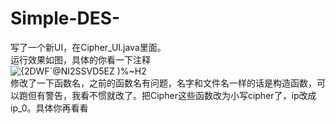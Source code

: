 # Simple-DES-
写了一个新UI，在Cipher_UI.java里面。
<br /> 运行效果如图，具体的你看一下注释
<br />![{2DWF`@NI2SSVD5EZ )%~H2](https://github.com/leiberber/Simple-DES-/assets/139038523/ac4a9be9-9cdd-4a7c-8a90-009b3b5f86f2)
<br />修改了一下函数名，之前的函数名有问题，名字和文件名一样的话是构造函数，可以跑但有警告，我看不惯就改了。把Cipher这些函数改为小写cipher了，ip改成ip_0。具体你再看看

